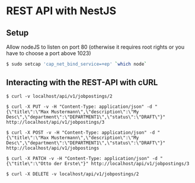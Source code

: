 # REST API with NestJS

## Setup 

Allow nodeJS to listen on port 80 (otherwise it requires root rights or you have to choose a port above 1023)

```bash
$ sudo setcap 'cap_net_bind_service=+ep' `which node`
```

## Interacting with the REST-API with cURL
```
$ curl -v localhost/api/v1/jobpostings/2

$ curl -X PUT -v -H "Content-Type: application/json" -d "{\"title\":\"Max Mustermann\",\"description\":\"My Desc\",\"department\":\"DEPARTMENT1\",\"status\":\"DRAFT\"}" http://localhost/api/v1/jobpostings/3

$ curl -X POST -v -H "Content-Type: application/json" -d "{\"title\":\"Max Mustermann\",\"description\":\"My Desc\",\"department\":\"DEPARTMENT1\",\"status\":\"DRAFT\"}" http://localhost/api/v1/jobpostings

$ curl -X PATCH -v -H "Content-Type: application/json" -d "{\"title\":\"Otto der Erste\"}" http://localhost/api/v1/jobpostings/3

$ curl -X DELETE -v localhost/api/v1/jobpostings/2
```
